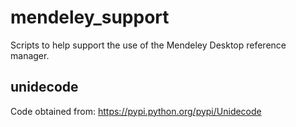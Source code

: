 mendeley_support
==================================
Scripts to help support the use of the Mendeley Desktop reference manager.

unidecode
---------
Code obtained from:
  https://pypi.python.org/pypi/Unidecode
